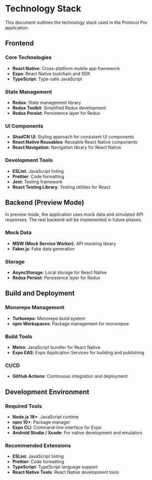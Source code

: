 # Technology Stack

This document outlines the technology stack used in the Protocol Pro application.

## Frontend

### Core Technologies

- **React Native**: Cross-platform mobile app framework
- **Expo**: React Native toolchain and SDK
- **TypeScript**: Type-safe JavaScript

### State Management

- **Redux**: State management library
- **Redux Toolkit**: Simplified Redux development
- **Redux Persist**: Persistence layer for Redux

### UI Components

- **ShadCN UI**: Styling approach for consistent UI components
- **React Native Reusables**: Reusable React Native components
- **React Navigation**: Navigation library for React Native

### Development Tools

- **ESLint**: JavaScript linting
- **Prettier**: Code formatting
- **Jest**: Testing framework
- **React Testing Library**: Testing utilities for React

## Backend (Preview Mode)

In preview mode, the application uses mock data and simulated API responses. The real backend will be implemented in future phases.

### Mock Data

- **MSW (Mock Service Worker)**: API mocking library
- **Faker.js**: Fake data generation

### Storage

- **AsyncStorage**: Local storage for React Native
- **Redux Persist**: Persistence layer for Redux

## Build and Deployment

### Monorepo Management

- **Turborepo**: Monorepo build system
- **npm Workspaces**: Package management for monorepos

### Build Tools

- **Metro**: JavaScript bundler for React Native
- **Expo EAS**: Expo Application Services for building and publishing

### CI/CD

- **GitHub Actions**: Continuous integration and deployment

## Development Environment

### Required Tools

- **Node.js 18+**: JavaScript runtime
- **npm 10+**: Package manager
- **Expo CLI**: Command-line interface for Expo
- **Android Studio / Xcode**: For native development and emulators

### Recommended Extensions

- **ESLint**: JavaScript linting
- **Prettier**: Code formatting
- **TypeScript**: TypeScript language support
- **React Native Tools**: React Native development tools